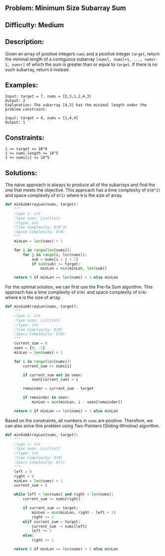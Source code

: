 ## Problem: Minimum Size Subarray Sum

## Difficulty: Medium

## Description:
Given an array of positive integers `nums` and a positive integer `target`, return the minimal length of a contiguous subarray `[numsl, numsl+1, ..., numsr-1, numsr]` of which the sum is greater than or equal to `target`. If there is no such subarray, return `0` instead.

## Examples:
```
Input: target = 7, nums = [2,3,1,2,4,3]
Output: 2
Explanation: The subarray [4,3] has the minimal length under the problem constraint.
```

```
Input: target = 4, nums = [1,4,4]
Output: 1
```
## Constraints:
```
1 <= target <= 10^9
1 <= nums.length <= 10^5
1 <= nums[i] <= 10^5
```

## Solutions: 
The naive approach is always to produce all of the subarrays and find the one that meets the objective. This approach has a time complexity of `O(N^3)` and space complexity of `O(1)` where `N` is the size of array.

```python
def minSubArrayLen(nums, target):
    """
    :type s: int
    :type nums: List[int]
    :rtype: int
    :Time Complexity: O(N^3)
    :Space Complexity: O(N)
    """
    minLen = len(nums) + 1

    for i in range(len(nums)):
        for j in range(i, len(nums)):
            sub = nums[i : j + 1]
            if sum(sub) >= target:
                minLen = min(minLen, len(sub))

    return 0 if minLen == len(nums) + 1 else minLen

```

For the optimal solution, we can first use the Pre-fix Sum algorithm. This approach has a time complexity of `O(N)` and space complexity of `O(N)` where `N` is the size of array.
 
```python
def minSubArrayLen(nums, target):
    """
    :type s: int
    :type nums: List[int]
    :rtype: int
    :Time Complexity: O(N)
    :Space Complexity: O(N)
    """
    current_sum = 0
    seen = {0: -1}
    minLen = len(nums) + 1

    for i in range(len(nums)):
        current_sum += nums[i]

        if current_sum not in seen:
            seen[current_sum] = i

        remainder = current_sum - target

        if remainder in seen:
            minLen = min(minLen, i - seen[remainder])

    return 0 if minLen == len(nums) + 1 else minLen

```
Based on the constraints, all numbers in `nums` are positive. Therefore, we can also solve this problem using Two-Pointers (Sliding-Window) algorithm.


```python
def minSubArrayLen(nums, target):
    """
    :type s: int
    :type nums: List[int]
    :rtype: int
    :Time Complexity: O(N)
    :Space Complexity: O(1)
    """
    left = 0
    right = 0
    minLen = len(nums) + 1
    current_sum = 0

    while left < len(nums) and right < len(nums):
        current_sum += nums[right]

        if current_sum == target:
            minLen = min(minLen, right - left + 1)
            right += 1
        elif current_sum > target:
            current_sum -= nums[left]
            left += 1
        else:
            right += 1

    return 0 if minLen == len(nums) + 1 else minLen

```
